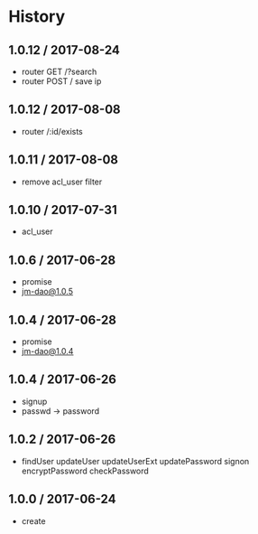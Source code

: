 # History

## 1.0.12 / 2017-08-24
- router GET /?search
- router POST / save ip

## 1.0.12 / 2017-08-08
- router /:id/exists

## 1.0.11 / 2017-08-08
- remove acl_user filter

## 1.0.10 / 2017-07-31
- acl_user

## 1.0.6 / 2017-06-28
- promise
- jm-dao@1.0.5

## 1.0.4 / 2017-06-28
- promise
- jm-dao@1.0.4

## 1.0.4 / 2017-06-26
- signup
- passwd -> password

## 1.0.2 / 2017-06-26
- findUser updateUser updateUserExt updatePassword signon encryptPassword checkPassword

## 1.0.0 / 2017-06-24
- create
